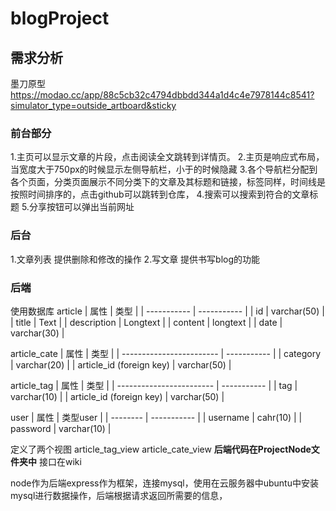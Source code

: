 # blogProject
## 需求分析
墨刀原型
https://modao.cc/app/88c5cb32c4794dbbdd344a1d4c4e7978144c8541?simulator_type=outside_artboard&sticky
### 前台部分
1.主页可以显示文章的片段，点击阅读全文跳转到详情页。
2.主页是响应式布局，当宽度大于750px的时候显示左侧导航栏，小于的时候隐藏
3.各个导航栏分配到各个页面，分类页面展示不同分类下的文章及其标题和链接，标签同样，时间线是按照时间排序的，点击github可以跳转到仓库，
4.搜索可以搜索到符合的文章标题
5.分享按钮可以弹出当前网址
### 后台 
1.文章列表 提供删除和修改的操作
2.写文章   提供书写blog的功能

### 后端
使用数据库
article
| 属性        | 类型        |
| ----------- | ----------- |
| id          | varchar(50) |
| title       | Text        |
| description | Longtext    |
| content     | longtext    |
| date        | varchar(30) |

article_cate
| 属性                     | 类型        |
| ------------------------ | ----------- |
| category                 | varchar(20) |
| article_id (foreign key) | varchar(50) |

article_tag
| 属性                     | 类型        |
| ------------------------ | ----------- |
| tag                      | varchar(10) |
| article_id (foreign key) | varchar(50) |

user
| 属性     | 类型user    |
| -------- | ----------- |
| username | cahr(10)    |
| password | varchar(10) |

定义了两个视图
article_tag_view
article_cate_view
**后端代码在ProjectNode文件夹中**
接口在wiki

node作为后端express作为框架，连接mysql，使用在云服务器中ubuntu中安装mysql进行数据操作，后端根据请求返回所需要的信息，
